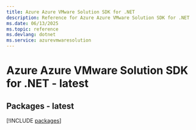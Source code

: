 ```yaml
---
title: Azure Azure VMware Solution SDK for .NET
description: Reference for Azure Azure VMware Solution SDK for .NET
ms.date: 06/13/2025
ms.topic: reference
ms.devlang: dotnet
ms.service: azurevmwaresolution
---
```

# Azure Azure VMware Solution SDK for .NET - latest
## Packages - latest
[!INCLUDE [packages](azure-vmware-solution-index.md)]